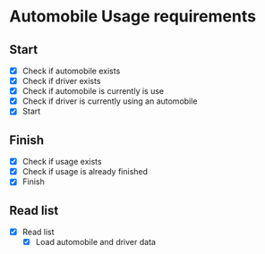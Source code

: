# Automobile Usage requirements

## Start

- [x] Check if automobile exists
- [x] Check if driver exists
- [x] Check if automobile is currently is use
- [x] Check if driver is currently using an automobile
- [x] Start

## Finish

- [x] Check if usage exists
- [x] Check if usage is already finished
- [x] Finish

## Read list

- [x] Read list
  - [x] Load automobile and driver data
